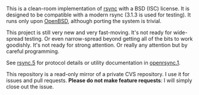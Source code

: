 This is a clean-room implementation of [rsync](https://rsync.samba.org/)
with a BSD (ISC) license.  It is designed to be compatible with a modern
rsync (3.1.3 is used for testing).  It runs only upon
[OpenBSD](https://www.openbsd.org), although porting the system is
trivial.

This project is still very new and very fast-moving.  It's not
ready for wide-spread testing.  Or even narrow-spread beyond getting all
of the bits to work goodishly.  It's not ready for strong attention.  Or
really any attention but by careful programming.

See
[rsync.5](https://github.com/kristapsdz/openrsync/blob/master/rsync.5)
for protocol details or utility documentation in
[openrsync.1](https://github.com/kristapsdz/openrsync/blob/master/openrsync.1).

This repository is a read-only mirror of a private CVS repository.  I
use it for issues and pull requests.  **Please do not make feature
requests**: I will simply close out the issue.

